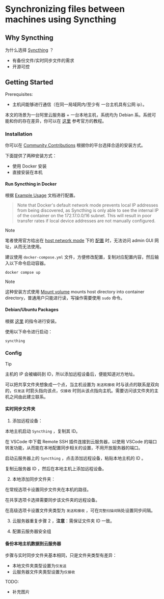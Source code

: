 # Synchronizing files between machines using Syncthing

## Why Syncthing

为什么选择 [Syncthing](https://github.com/syncthing/syncthing) ？

- 有备份文件/实时同步文件的需求
- 开源可控

## Getting Started

Prerequisites:

- 主机间能够进行通信（在同一局域网内/至少有 一台主机具有公网 ip）。

本文的场景为一台阿里云服务器 + 一台本地主机，系统均为 Debian 系。系统可能和你的存在差异，你可以在 [这里](https://docs.syncthing.net/intro/getting-started.html) 参考官方的教程。

### Installation

你可以在 [Community Contributions](https://docs.syncthing.net/users/contrib.html#contributions) 根据你的平台选择合适的安装方式。

下面提供了两种安装方式：
- 使用 Docker 安装
- 直接安装在本机

#### Run Syncthing in Docker

根据 [Example Usage](https://github.com/syncthing/syncthing/blob/main/README-Docker.md#example-usage) 文档进行配置。

> Note that Docker's default network mode prevents local IP addresses from being discovered, as Syncthing is only able to see the internal IP of the container on the 172.17.0.0/16 subnet. This will result in poor transfer rates if local device addresses are not manually configured.

> [!NOTE]
> 笔者使用官方给出在 [host network mode](https://docs.docker.com/network/host/) 下的 [配置](https://github.com/syncthing/syncthing/blob/main/README-Docker.md#discovery) 时，无法访问 admin GUI 网址，从而无法使用。

建议使用 `docker-compose.yml` 文件，方便修改配置，复制对应配置内容，然后输入以下命令启动容器。

```shell
docker compse up
```
> [!NOTE]
> 这种安装方式使用 [Mount volume](https://docs.docker.com/reference/cli/docker/container/run/#volume) mounts host directory into container directory，普通用户只能进行读，写操作需要使用 `sudo` 命令。

#### Debian/Ubuntu Packages

根据 [这里](https://apt.syncthing.net/) 的指令进行安装。

使用以下命令进行启动：

```shell
syncthing
```

### Config

> [!TIP]
> 主机的 IP 会被编码到 ID，所以添加远程设备后，便能知道对方地址。
> 
> 可以把共享文件夹想象成一个点，当主机设置为 `发送和接收` 时与该点的联系是双向的，`仅发送` 时箭头指向该点，`仅接收` 时则从该点指向主机。需要访问该文件夹的主机之间由此建立联系。

#### 实时同步文件夹

1. 添加远程设备：

本地主机启动 `Syncthing` ，复制其 ID。

在 VSCode 中下载 Remote SSH 插件连接到云服务器，以使用 VSCode 的端口转发功能，从而能在本地配置同步相关的设置，不用开放服务器的端口。

启动云服务器上的 `Syncthing` ，点击添加远程设备，粘贴本地主机的 ID 。

复制云服务器 ID ，然后在本地主机上添加远程设备。

2. 本地添加同步文件夹：

在常规选项卡设置同步文件夹在本机的路径。

在共享选项卡选择需要同步该文件夹的远程设备。

在高级选项卡设置文件夹类型为 `发送和接收` ，可在`完整扫描间隔`处设置同步间隔。

3. 云服务器重复步骤 2 ，**注意**：需保证文件夹 ID 一致。

4. 配置云服务器安全组

#### 备份本地主机数据到云服务器

步骤与实时同步文件夹基本相同，只是文件夹类型有差异：

- 本地文件夹类型设置为`仅发送`
- 云服务器文件夹类型设置为`仅接收`

TODO: 
- 补充图片


